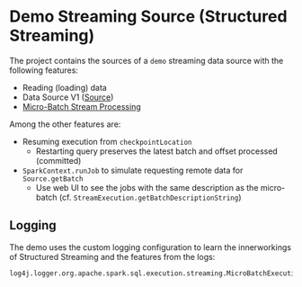 # Demo Streaming Source (Structured Streaming)

The project contains the sources of a `demo` streaming data source with the following features:

* Reading (loading) data
* Data Source V1 ([Source](https://jaceklaskowski.gitbooks.io/spark-structured-streaming/spark-sql-streaming-Source.html)) 
* [Micro-Batch Stream Processing](https://jaceklaskowski.gitbooks.io/spark-structured-streaming/spark-sql-streaming-micro-batch-stream-processing.html)

Among the other features are:

* Resuming execution from `checkpointLocation`
    * Restarting query preserves the latest batch and offset processed (committed)
* `SparkContext.runJob` to simulate requesting remote data for `Source.getBatch`
    * Use web UI to see the jobs with the same description as the micro-batch (cf. `StreamExecution.getBatchDescriptionString`)

## Logging

The demo uses the custom logging configuration to learn the innerworkings of Structured Streaming and the features from the logs:

```
log4j.logger.org.apache.spark.sql.execution.streaming.MicroBatchExecution=ALL
```